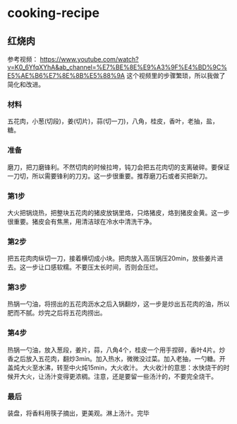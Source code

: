 # cooking-recipe

## 红烧肉
参考视频： https://www.youtube.com/watch?v=K0_6YfqXYhA&ab_channel=%E7%BE%8E%E9%A3%9F%E4%BD%9C%E5%AE%B6%E7%8E%8B%E5%88%9A
这个视频里的步骤繁琐，所以我做了简化和改进。

### 材料
五花肉，小葱(切段)，姜(切片)，蒜(切一刀)，八角，桂皮，香叶，老抽，盐，糖。

### 准备
磨刀，把刀磨锋利。不然切肉的时候拉垮，钝刀会把五花肉切的支离破碎。要保证一刀切，所以需要锋利的刀刃。这一步很重要。推荐磨刀石或者买把新刀。

### 第1步
大火把锅烧热，把整块五花肉的猪皮放锅里烙，只烙猪皮，烙到猪皮金黄。这一步很重要。猪皮会有焦黑，用清洁球在冷水中清洗干净。

### 第2步
把五花肉肉纵切一刀，接着横切成小块。把肉放入高压锅压20min，放些姜片进去。这一步让口感软糯。不要压太长时间，否则会压烂。

### 第3步
热锅一勺油，将捞出的五花肉沥水之后入锅翻炒，这一步是炒出五花肉的油，所以肥而不腻。炒完之后将五花肉捞出。

### 第4步
热锅一勺油，放入葱段，姜片，蒜，八角4个，桂皮一个用手捏碎，香叶4片。炒香之后放入五花肉，翻炒3min。加入热水，微微没过菜。加入老抽，一勺糖。开盖炖大火至水沸，转至中火炖15min，大火收汁。
大火收汁的意思：水快烧干的时候开大火，让汤汁变得更浓稠。注意，还是要留一些汤汁的，不要完全烧干。

### 最后
装盘，将香料用筷子摘出，更美观。淋上汤汁。完毕



